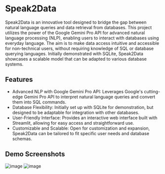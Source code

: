 # Speak2Data

Speak2Data is an innovative tool designed to bridge the gap between natural language queries and data retrieval from databases. This project utilizes the power of the Google Gemini Pro API for advanced natural language processing (NLP), enabling users to interact with databases using everyday language. The aim is to make data access intuitive and accessible for non-technical users, without requiring knowledge of SQL or database querying languages. Initially demonstrated with SQLite, Speak2Data showcases a scalable model that can be adapted to various database systems.

## Features

- Advanced NLP with Google Gemini Pro API: Leverages Google's cutting-edge Gemini Pro API to interpret natural language queries and convert them into SQL commands.
- Database Flexibility: Initially set up with SQLite for demonstration, but designed to be adaptable for integration with other databases.
- User-Friendly Interface: Provides an interactive web interface built with Streamlit, allowing for easy access and straightforward use.
- Customizable and Scalable: Open for customization and expansion, Speak2Data can be tailored to fit specific user needs and database schemas.

## Demo Screenshots
![image](https://github.com/JAISON14/Speak2Data/assets/24632348/a91d0b1e-b40d-4aa4-b779-a4804c4e9990)
![image](https://github.com/JAISON14/Speak2Data/assets/24632348/fc7222e2-687e-4c5d-9b6a-bc054ae4a7d0)




